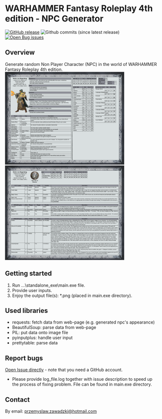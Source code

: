 # WARHAMMER Fantasy Roleplay 4th edition - NPC Generator #
[![GitHub release](https://img.shields.io/github/v/release/pza007/wfrp_4_npc_generator.svg?style=flat-square)](https://github.com/pza007/wfrp_4_npc_generator/releases/latest)
![Github commits (since latest release)](https://img.shields.io/github/commits-since/pza007/wfrp_4_npc_generator/latest.svg?style=flat-square)
[![Open Bug issues](https://img.shields.io/github/issues/pza007/wfrp_4_npc_generator/Type%3A%20bug.svg?style=flat-square&label=issues)](https://github.com/pza007/wfrp_4_npc_generator/issues?q=is%3Aissue+is%3Aopen)

## Overview ##
[Overview]: #overview
Generate random Non Player Character (NPC) in the world of WARHAMMER Fantasy Roleplay 4th edition.
<img src="https://github.com/pza007/wfrp_4_npc_generator/blob/main/standalone_exe/Wizard__Walter_von_Magenberg.png" width="394" height="306"> <img src="https://github.com/pza007/wfrp_4_npc_generator/blob/main/standalone_exe/Wizard__Walter_von_Magenberg_spells.png" width="394" height="312">

## Getting started ##
[Overview]: #getting_started
1. Run ...\standalone_exe\main.exe file.
2. Provide user inputs.
3. Enjoy the output file(s): *.png (placed in main.exe directory).

## Used libraries ##
- requests: fetch data from web-page (e.g. generated npc's appearance)
- BeautifulSoup: parse data from web-page
- PIL: put data onto image file
- pyinputplus: handle user input
- prettytable: parse data


## Report bugs ##
[Open Issue directly][] - note that you need a GitHub account.
- Please provide log_file.log together with issue description to speed up the process of fixing problem. File can be found in main.exe directory.

## Contact ##
By email: przemyslaw.zawadzki@hotmail.com



[Open Issue directly]: https://github.com/pza007/wfrp_4_npc_generator/issues
